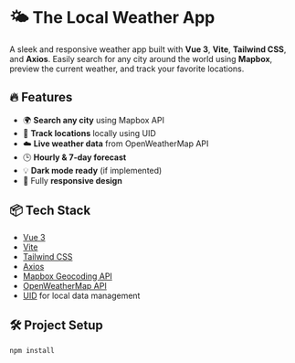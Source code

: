 # 🌤️ The Local Weather App

A sleek and responsive weather app built with **Vue 3**, **Vite**, **Tailwind CSS**, and **Axios**. Easily search for any city around the world using **Mapbox**, preview the current weather, and track your favorite locations.

## 🔥 Features

- 🌍 **Search any city** using Mapbox API
- 📍 **Track locations** locally using UID
- ☁️ **Live weather data** from OpenWeatherMap API
- 🕒 **Hourly & 7-day forecast**
- 💡 **Dark mode ready** (if implemented)
- 📱 Fully **responsive design**

## 📦 Tech Stack

- [Vue 3](https://vuejs.org/)
- [Vite](https://vitejs.dev/)
- [Tailwind CSS](https://tailwindcss.com/)
- [Axios](https://axios-http.com/)
- [Mapbox Geocoding API](https://docs.mapbox.com/api/search/geocoding/)
- [OpenWeatherMap API](https://openweathermap.org/api)
- [UID](https://www.npmjs.com/package/uid) for local data management

## 🛠️ Project Setup

```bash
npm install
